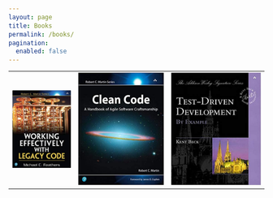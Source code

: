 ```yaml
---
layout: page
title: Books
permalink: /books/
pagination:
  enabled: false
---
```


<table>
<tr>
<td>
<center>
<a href="https://www.amazon.es/Working-Effectively-Legacy-Robert-Martin/dp/0131177052/ref=asc_df_0131177052/?tag=googshopes-21&linkCode=df0&hvadid=54582498915&hvpos=&hvnetw=g&hvrand=9345068620875249139&hvpone=&hvptwo=&hvqmt=&hvdev=c&hvdvcmdl=&hvlocint=&hvlocphy=1005419&hvtargid=pla-138214717035&psc=1">
  <img src="/img/books/legacy.png"/>
</a><br/>
</center>
</td>

<td>
<center>
<a href="https://www.amazon.es/Clean-Code-Handbook-Software-Craftsmanship/dp/0132350882/ref=sr_1_1?__mk_es_ES=%C3%85M%C3%85%C5%BD%C3%95%C3%91&crid=2D7WRQ95K4C7N&keywords=clean+code&qid=1647367578&sprefix=clean+code%2Caps%2C118&sr=8-1">
  <img src="/img/books/cleancode.jpg"/>
</a><br/>
</center>
</td>

<td>
<center>
<a href="https://www.amazon.es/Driven-Development-Example-Addison-Wesley-Signature/dp/0321146530/ref=sr_1_7?__mk_es_ES=%C3%85M%C3%85%C5%BD%C3%95%C3%91&crid=5J7AZ3908JPO&keywords=TDD&qid=1647367745&sprefix=tdd%2Caps%2C85&sr=8-7">
  <img src="/img/books/tdd.jpg"/>
</a><br/>
</center>
</td>
</tr>
</table>
